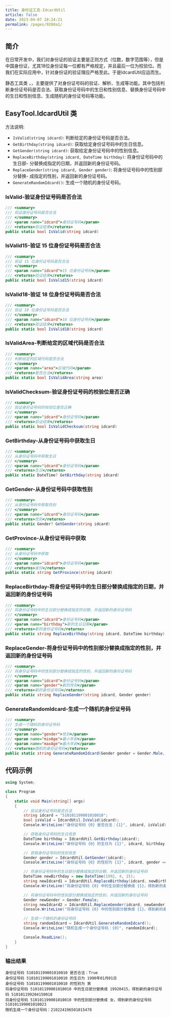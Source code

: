 ```yaml
---
title: 身份证工具-IdcardUtil
article: false
date: 2023-04-07 18:24:21
permalink: /pages/9260a1/
---
```


## 简介

在日常开发中，我们对身份证的验证主要是正则方式（位数，数字范围等），但是中国身份证，尤其18位身份证每一位都有严格规定，并且最后一位为校验位。而我们在实际应用中，针对身份证的验证理应严格至此。于是IdcardUtil应运而生。

静态工具类 <Badge text="IdcardUtil"/>，，主要提供了对身份证号码的验证、解析、生成等功能。其中包括判断身份证号码是否合法、获取身份证号码中的生日和性别信息、替换身份证号码中的生日和性别信息、生成随机的身份证号码等功能。

## EasyTool.IdcardUtil 类

方法说明:

- `IsValid(string idcard)`: 判断给定的身份证号码是否合法。
- `GetBirthday(string idcard)`: 获取给定身份证号码中的生日信息。
- `GetGender(string idcard)`: 获取给定身份证号码中的性别信息。
- `ReplaceBirthday(string idcard, DateTime birthday)`: 将身份证号码中的生日部- 分替换成指定的日期，并返回新的身份证号码。
- `ReplaceGender(string idcard, Gender gender)`: 将身份证号码中的性别部分替换- 成指定的性别，并返回新的身份证号码。
- `GenerateRandomIdcard()`: 生成一个随机的身份证号码。

### IsValid-验证身份证号码是否合法

```csharp
/// <summary>
/// 验证身份证号码是否合法
/// </summary>
/// <param name="idcard">身份证号码</param>
/// <returns>验证结果</returns>
public static bool IsValid(string idcard)
```

### IsValid15-验证 15 位身份证号码是否合法

```csharp
/// <summary>
/// 验证 15 位身份证号码是否合法
/// </summary>
/// <param name="idcard">15 位身份证号码</param>
/// <returns>验证结果</returns>
public static bool IsValid15(string idcard)
```

### IsValid18-验证 18 位身份证号码是否合法

```csharp
/// <summary>
/// 验证 18 位身份证号码是否合法
/// </summary>
/// <param name="idcard">18 位身份证号码</param>
/// <returns>验证结果</returns>
public static bool IsValid18(string idcard)
```

### IsValidArea-判断给定的区域代码是否合法

```csharp
/// <summary>
/// 判断给定的区域代码是否合法
/// </summary>
/// <param name="area">区域代码</param>
/// <returns>是否合法</returns>
public static bool IsValidArea(string area)
```

### IsValidChecksum-验证身份证号码的校验位是否正确

```csharp
/// <summary>
/// 验证身份证号码的校验位是否正确
/// </summary>
/// <param name="idcard">身份证号码</param>
/// <returns>验证结果</returns>
public static bool IsValidChecksum(string idcard)
```

### GetBirthday-从身份证号码中获取生日

```csharp
/// <summary>
/// 从身份证号码中获取生日
/// </summary>
/// <param name="idcard">身份证号码</param>
/// <returns>生日</returns>
public static DateTime? GetBirthday(string idcard)
```

### GetGender-从身份证号码中获取性别

```csharp
/// <summary>
/// 从身份证号码中获取性别
/// </summary>
/// <param name="idcard">身份证号码</param>
/// <returns>性别</returns>
public static Gender? GetGender(string idcard)
```

### GetProvince-从身份证号码中获取

```csharp
/// <summary>
/// 从身份证号码中获取
/// </summary>
/// <param name="idcard">身份证号码</param>
/// <returns>省份</returns>
public static string GetProvince(string idcard)
```

### ReplaceBirthday-将身份证号码中的生日部分替换成指定的日期，并返回新的身份证号码

```csharp
/// <summary>
/// 将身份证号码中的生日部分替换成指定的日期，并返回新的身份证号码
/// </summary>
/// <param name="idcard">身份证号码</param>
/// <param name="birthday">新的生日日期</param>
/// <returns>新的身份证号码</returns>
public static string ReplaceBirthday(string idcard, DateTime birthday)
```

### ReplaceGender-将身份证号码中的性别部分替换成指定的性别，并返回新的身份证号码

```csharp
/// <summary>
/// 将身份证号码中的性别部分替换成指定的性别，并返回新的身份证号码
/// </summary>
/// <param name="idcard">身份证号码</param>
/// <param name="gender">新的性别</param>
/// <returns>新的身份证号码</returns>
public static string ReplaceGender(string idcard, Gender gender)
```

### GenerateRandomIdcard-生成一个随机的身份证号码

```csharp
/// <summary>
/// 生成一个随机的身份证号码
/// </summary>
/// <param name="gender">性别</param>
/// <param name="minAge">最小年龄</param>
/// <param name="maxAge">最大年龄</param>
/// <returns>随机的身份证号码</returns>
public static string GenerateRandomIdcard(Gender gender = Gender.Male, int minAge = 18, int maxAge = 65)
```

## 代码示例

```csharp
using System;

class Program
{
    static void Main(string[] args)
    {
        // 验证身份证号码是否合法
        string idcard = "510101199001010010";
        bool isValid = IdcardUtil.IsValid(idcard);
        Console.WriteLine("身份证号码 {0} 是否合法：{1}", idcard, isValid);

        // 获取身份证号码的生日信息
        DateTime birthday = IdcardUtil.GetBirthday(idcard);
        Console.WriteLine("身份证号码 {0} 的生日为 {1}", idcard, birthday.ToString("yyyy年MM月dd日"));

        // 获取身份证号码的性别信息
        Gender gender = IdcardUtil.GetGender(idcard);
        Console.WriteLine("身份证号码 {0} 的性别为 {1}", idcard, gender == Gender.Male ? "男" : "女");

        // 将身份证号码中的生日部分替换成指定的日期，并返回新的身份证号码
        DateTime newBirthday = new DateTime(1992, 4, 15);
        string newIdcard1 = IdcardUtil.ReplaceBirthday(idcard, newBirthday);
        Console.WriteLine("将身份证号码 {0} 中的生日部分替换成 {1}，得到新的身份证号码 {2}", idcard, newBirthday.ToString("yyyyMMdd"), newIdcard1);

        // 将身份证号码中的性别部分替换成指定的性别，并返回新的身份证号码
        Gender newGender = Gender.Female;
        string newIdcard2 = IdcardUtil.ReplaceGender(idcard, newGender);
        Console.WriteLine("将身份证号码 {0} 中的性别部分替换成 {1}，得到新的身份证号码 {2}", idcard, newGender == Gender.Male ? "男" : "女", newIdcard2);

        // 生成一个随机的身份证号码
        string randomIdcard = IdcardUtil.GenerateRandomIdcard();
        Console.WriteLine("随机生成一个身份证号码：{0}", randomIdcard);

        Console.ReadLine();
    }
}
```

### 输出结果

```
身份证号码 510101199001010010 是否合法：True
身份证号码 510101199001010010 的生日为 1990年01月01日
身份证号码 510101199001010010 的性别为 男
将身份证号码 510101199001010010 中的生日部分替换成 19920415，得到新的身份证号码 510101199204150018
将身份证号码 510101199001010010 中的性别部分替换成 女，得到新的身份证号码 510101199001010023
随机生成一个身份证号码：210224196501015478
```